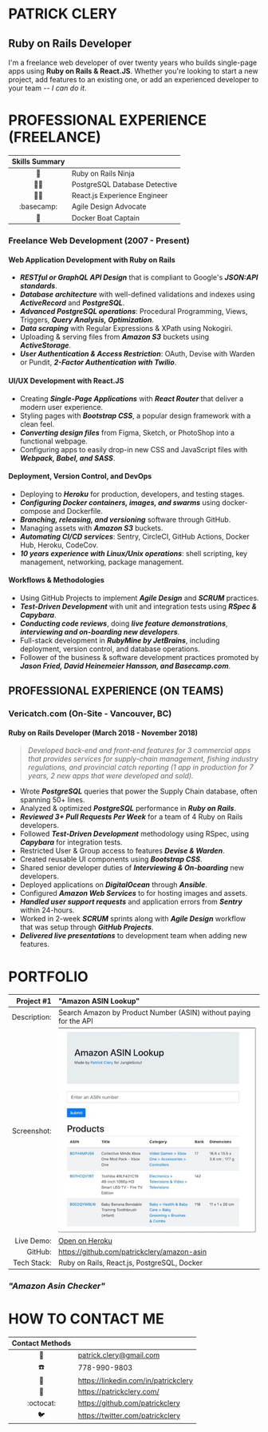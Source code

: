 PATRICK CLERY
=============
Ruby on Rails Developer
-----------------------

I'm a freelance web developer of over twenty years who builds
single-page apps using **Ruby on Rails & React.JS**. Whether you're
looking to start a new project, add features to an existing one, or
add an experienced developer to your team -- *I can do it*.

# PROFESSIONAL EXPERIENCE (FREELANCE)

|     Skills Summary     |                               |
|:----------------------:|:------------------------------|
| :martial_arts_uniform: |           Ruby on Rails Ninja |
|    :male_detective:    | PostgreSQL Database Detective |
|  :man_factory_worker:  |  React.js Experience Engineer |
|       :basecamp:       |         Agile Design Advocate |
|        :whale2:        |           Docker Boat Captain |

### Freelance Web Development (2007 - Present)

#### Web Application Development with Ruby on Rails

- ***RESTful or GraphQL API Design*** that is compliant to Google's
  ***JSON:API standards***.
- ***Database architecture*** with well-defined validations and indexes
  using ***ActiveRecord*** and ***PostgreSQL***.
- ***Advanced PostgreSQL operations***: Procedural Programming, Views,
  Triggers, ***Query Analysis, Optimization***.
- ***Data scraping*** with Regular Expressions & XPath using Nokogiri.
- Uploading & serving files from ***Amazon S3*** buckets using
  ***ActiveStorage***.
- ***User Authentication & Access Restriction***: OAuth, Devise with
  Warden or Pundit, ***2-Factor Authentication with Twilio***.

#### UI/UX Development with React.JS

- Creating ***Single-Page Applications*** with ***React Router*** that
  deliver a modern user experience.
- Styling pages with ***Bootstrap CSS***, a popular design framework
  with a clean feel.
- ***Converting design files*** from Figma, Sketch, or PhotoShop into a
  functional webpage.
- Configuring apps to easily drop-in new CSS and JavaScript files with
  ***Webpack, Babel, and SASS***.

#### Deployment, Version Control, and DevOps

- Deploying to ***Heroku*** for production, developers, and testing
  stages.
- ***Configuring Docker containers, images, and swarms*** using
  docker-compose and Dockerfile.
- ***Branching, releasing, and versioning*** software through GitHub.
- Managing assets with ***Amazon S3*** buckets.
- ***Automating CI/CD services***: Sentry, CircleCI, GitHub Actions,
  Docker Hub, Heroku, CodeCov.
- ***10 years experience with Linux/Unix operations***: shell scripting,
  key management, networking, package management.

#### Workflows & Methodologies

- Using GitHub Projects to implement ***Agile Design*** and ***SCRUM***
  practices.
- ***Test-Driven Development*** with unit and integration tests using
  ***RSpec & Capybara***.
- ***Conducting code reviews***, doing ***live feature
  demonstrations***, ***interviewing and on-boarding new developers***.
- Full-stack development in ***RubyMine by JetBrains***, including
  deployment, version control, and database operations.
- Follower of the business & software development practices promoted by
  ***Jason Fried, David Heinemeier Hansson, and Basecamp.com***.

## PROFESSIONAL EXPERIENCE (ON TEAMS)

### Vericatch.com (On-Site - Vancouver, BC)

#### Ruby on Rails Developer (March 2018 - November 2018)

>*Developed back-end and front-end features for 3 commercial apps that
>provides services for supply-chain management, fishing industry
>regulations, and provincial catch reporting (1 app in production for 7
>years, 2 new apps that were developed and sold).*

- Wrote ***PostgreSQL*** queries that power the Supply Chain database,
  often spanning 50+ lines.
- Analyzed & optimized ***PostgreSQL*** performance in ***Ruby on
  Rails***.
- ***Reviewed 3+ Pull Requests Per Week*** for a team of 4 Ruby on Rails
  developers.
- Followed ***Test-Driven Development*** methodology using RSpec, using
  ***Capybara*** for integration tests.
- Restricted User & Group access to features ***Devise & Warden***.
- Created reusable UI components using ***Bootstrap CSS***.
- Shared senior developer duties of ***Interviewing & On-boarding*** new
  developers.
- Deployed applications on ***DigitalOcean*** through ***Ansible***.
- Configured ***Amazon Web Services*** to for hosting images and assets.
- ***Handled user support requests*** and application errors from
  ***Sentry*** within 24-hours.
- Worked in 2-week ***SCRUM*** sprints along with ***Agile Design***
  workflow that was setup through ***GitHub Projects***.
- ***Delivered live presentations*** to development team when adding new
  features.

# PORTFOLIO

|   Project #1 | "Amazon ASIN Lookup"                                                |
|-------------:|:--------------------------------------------------------------------|
| Description: | Search Amazon by Product Number (ASIN) without paying for the API   |
|  Screenshot: | ![Amazon ASIN Checker](../images/portfolio/amazon-asin-checker.jpg) |
|   Live Demo: | [Open on Heroku](https://amazon-asin-checker.herokuapp.com/)        |
|      GitHub: | https://github.com/patrickclery/amazon-asin                         |
|  Tech Stack: | Ruby on Rails, React.js, PostgreSQL, Docker                         |


### *"Amazon Asin Checker"*



# HOW TO CONTACT ME

| Contact Methods       |                                      |
|:---------------------:|:-------------------------------------|
|        :email:        | patrick.clery@gmail.com              |
|        :phone:        | 778-990-9803                         |
| :busts_in_silhouette: | https://linkedin.com/in/patrickclery |
|      :briefcase:      | https://patrickclery.com/            |
|       :octocat:       | https://github.com/patrickclery      |
|        :bird:         | https://twitter.com/patrickclery     |
